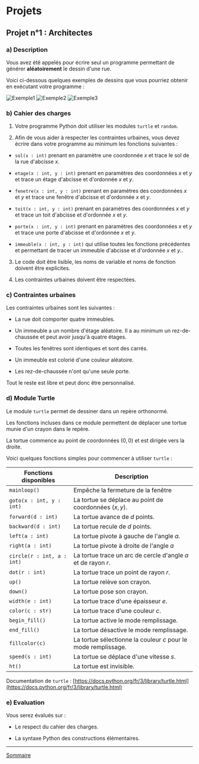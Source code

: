# Projets

## Projet n°1 : Architectes

### a) Description

Vous avez été appelés pour écrire seul un programme permettant de générer **aléatoirement** le dessin d'une rue.

Voici ci-dessous quelques exemples de dessins que vous pourriez obtenir en exécutant votre programme :

![Exemple1](./img/exemple1_architectes.png)
![Exemple2](./img/exemple2_architectes.png)
![Exemple3](./img/exemple3_architectes.png)

### b) Cahier des charges

1. Votre programme Python doit utiliser les modules `turtle` et `random`.

2. Afin de vous aider à respecter les contraintes urbaines, vous devez écrire dans votre programme au minimum les fonctions suivantes :

- `sol(x : int)` prenant en paramètre une coordonnée $x$ et trace le sol de la rue d'abcisse $x$.

- `etage(x : int, y : int)` prenant en paramètres des coordonnées $x$ et $y$ et trace un étage d'abcisse et d'ordonnée $x$ et $y$.

- `fenetre(x : int, y : int)` prenant en paramètres des coordonnées $x$ et $y$ et trace une fenêtre d'abcisse et d'ordonnée $x$ et $y$.

- `toit(x : int, y : int)` prenant en paramètres des coordonnées $x$ et $y$ et trace un toit d'abcisse et d'ordonnée $x$ et $y$.

- `porte(x : int, y : int)` prenant en paramètres des coordonnées $x$ et $y$ et trace une porte d'abcisse et d'ordonnée $x$ et $y$.

- `immeuble(x : int, y : int)` qui utilise toutes les fonctions précédentes et permettant de tracer un immeuble d'abcisse et d'ordonnée $x$ et $y$..

3. Le code doit être lisible, les noms de variable et noms de fonction doivent être explicites.

4. Les contraintes urbaines doivent être respectées.

### c) Contraintes urbaines

Les contraintes urbaines sont les suivantes :

- La rue doit comporter quatre immeubles.

- Un immeuble a un nombre d'étage aléatoire. Il a au minimum un rez-de-chaussée et peut avoir jusqu'à quatre étages.

- Toutes les fenêtres sont identiques et sont des carrés.

- Un immeuble est colorié d'une couleur aléatoire.

- Les rez-de-chaussée n'ont qu'une seule porte.

Tout le reste est libre et peut donc être personnalisé.

### d) Module Turtle

Le module `turtle` permet de dessiner dans un repère orthonormé.

Les fonctions incluses dans ce module permettent de déplacer une tortue munie d'un crayon dans le repère.

La tortue commence au point de coordonnées $(0,0)$ et est dirigée vers la droite.

Voici quelques fonctions simples pour commencer à utiliser `turtle` :

| Fonctions disponibles | Description |
|---|---|
| `mainloop()` | Empêche la fermeture de la fenêtre |
| `goto(x : int, y : int)` | La tortue se déplace au point de coordonnées $(x,y)$. |
| `forward(d : int)` | La tortue avance de $d$ points. |
| `backward(d : int)` | La tortue recule de $d$ points. |
| `left(a : int)` | La tortue pivote à gauche de l'angle $a$. |
| `right(a : int)` | La tortue pivote à droite de l'angle $a$ |
| `circle(r : int, a : int)` | La tortue trace un arc de cercle d'angle $a$ et de rayon $r$. |
| `dot(r : int)` | La tortue trace un point de rayon $r$. |
| `up()` | La tortue relève son crayon. |
| `down()` | La tortue pose son crayon. |
| `width(e : int)` | La tortue trace d'une épaisseur $e$. |
| `color(c : str)` | La tortue trace d'une couleur $c$. |
| `begin_fill()` | La tortue active le mode remplissage. |
| `end_fill()` | La tortue désactive le mode remplissage. |
| `fillcolor(c)` | La tortue sélectionne la couleur $c$ pour le mode remplissage. |
| `speed(s : int)` | La tortue se déplace d'une vitesse $s$. |
| `ht()` | La tortue est invisible. |

Documentation de `turtle` : [https://docs.python.org/fr/3/library/turtle.html](https://docs.python.org/fr/3/library/turtle.html)

### e) Evaluation

Vous serez évalués sur :

- Le respect du cahier des charges.

- La syntaxe Python des constructions élémentaires.

________

[Sommaire](./../README.md)